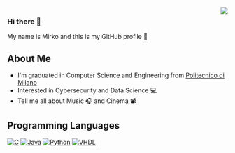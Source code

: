 <img align="right" src="https://komarev.com/ghpvc/?username=mirkoliveli&color=green&label=PROFILE+VIEWS&style=for-the-badge">


### Hi there 👋 
<div style="text-align: justify"> 
My name is Mirko and this is my GitHub profile 👤
</div>


## About Me
* I'm graduated in Computer Science and Engineering from [Politecnico di Milano](https://www.polimi.it/)
* Interested in Cybersecurity and Data Science 💻
* Tell me all about Music 🎧  and Cinema 📽


[comment]: <> (This is a comment, it will not be included)
[comment]: <> (in  the output file unless you use it in)
[comment]: <> (wakatime API KEY: 74f4c1d9-a527-468c-af4b-41e577f5ba8e)





## Programming Languages

[![C](https://img.shields.io/badge/c%20-%2300599C.svg?&style=for-the-badge&logo=c&logoColor=white)](<https://en.wikipedia.org/wiki/C_(programming_language)>)
[![Java](https://img.shields.io/badge/java-%23ED8B00.svg?&style=for-the-badge&logo=java&logoColor=white)](https://www.java.com/)
[![Python](https://img.shields.io/badge/python%20-%2314354C.svg?&style=for-the-badge&logo=python&logoColor=white)](https://www.python.org/)
[![VHDL](https://img.shields.io/badge/-VHDL-lightgrey?style=for-the-badge&logo=xilinx&logoColor=red)](https://en.wikipedia.org/wiki/VHDL)

